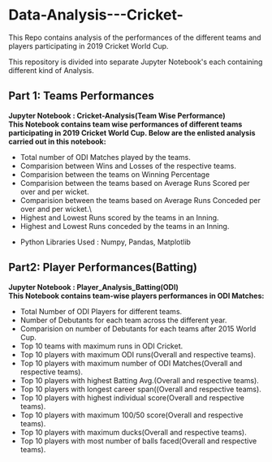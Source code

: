 # Data-Analysis---Cricket-
This Repo contains analysis of the performances of the different teams and players participating in 2019 Cricket World Cup.

This repository is divided into separate Jupyter Notebook's each containing different kind of Analysis. 
## Part 1: Teams Performances 
**Jupyter Notebook : Cricket-Analysis(Team Wise Performance) <br />
This Notebook contains team wise performances of different teams participating in 2019 Cricket World Cup. Below are the enlisted analysis carried out in this notebook:**
- Total number of ODI Matches played by the teams.
- Comparision between Wins and Losses of the respective teams.
- Comparision between the teams on Winning Percentage
- Comparision between the teams based on Average Runs Scored per over and per wicket.
- Comparision between the teams based on Average Runs Conceded per over and per wicket.\
- Highest and Lowest Runs scored by the teams in an Inning. 
- Highest and Lowest Runs conceded by the teams in an Inning.

* Python Libraries Used : Numpy, Pandas, Matplotlib

## Part2: Player Performances(Batting)
**Jupyter Notebook : Player_Analysis_Batting(ODI) <br />
This Notebook contains team-wise players performances in ODI Matches:**
- Total Number of ODI Players for different teams.
- Number of Debutants for each team across the different year.
- Comparision on number of Debutants for each teams after 2015 World Cup.
- Top 10 teams with maximum runs in ODI Cricket.
- Top 10 players with maximum ODI runs(Overall and respective teams).
- Top 10 players with maximum number of ODI Matches(Overall and respective teams).
- Top 10 players with highest Batting Avg.(Overall and respective teams).
- Top 10 players with longest career span((Overall and respective teams).
- Top 10 players with highest individual score(Overall and respective teams).
- Top 10 players with maximum 100/50 score(Overall and respective teams).
- Top 10 players with maximum ducks(Overall and respective teams).
- Top 10 players with most number of balls faced(Overall and respective teams).
